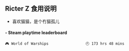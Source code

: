 ## Ricter Z 食用说明
- 喜欢猫猫，是个冇猫孤儿

<!-- steam-box start -->
#### - Steam playtime leaderboard
```text
🎮 World of Warships                 🕘 173 hrs 48 mins
```
<!-- Powered by https://github.com/YouEclipse/steam-box . -->
<!-- steam-box end -->
